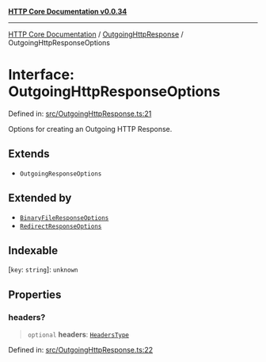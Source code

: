 [**HTTP Core Documentation v0.0.34**](../../README.md)

***

[HTTP Core Documentation](../../modules.md) / [OutgoingHttpResponse](../README.md) / OutgoingHttpResponseOptions

# Interface: OutgoingHttpResponseOptions

Defined in: [src/OutgoingHttpResponse.ts:21](https://github.com/stonemjs/http-core/blob/424f80742be298e137f118c0e2e80266a8a78f3c/src/OutgoingHttpResponse.ts#L21)

Options for creating an Outgoing HTTP Response.

## Extends

- `OutgoingResponseOptions`

## Extended by

- [`BinaryFileResponseOptions`](../../BinaryFileResponse/interfaces/BinaryFileResponseOptions.md)
- [`RedirectResponseOptions`](../../RedirectResponse/interfaces/RedirectResponseOptions.md)

## Indexable

\[`key`: `string`\]: `unknown`

## Properties

### headers?

> `optional` **headers**: [`HeadersType`](../../declarations/type-aliases/HeadersType.md)

Defined in: [src/OutgoingHttpResponse.ts:22](https://github.com/stonemjs/http-core/blob/424f80742be298e137f118c0e2e80266a8a78f3c/src/OutgoingHttpResponse.ts#L22)
